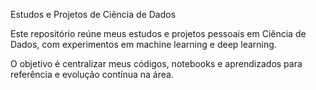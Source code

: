 Estudos e Projetos de Ciência de Dados

Este repositório reúne meus estudos e projetos pessoais em Ciência de Dados, com experimentos em machine learning e deep learning.

O objetivo é centralizar meus códigos, notebooks e aprendizados para referência e evolução contínua na área.
